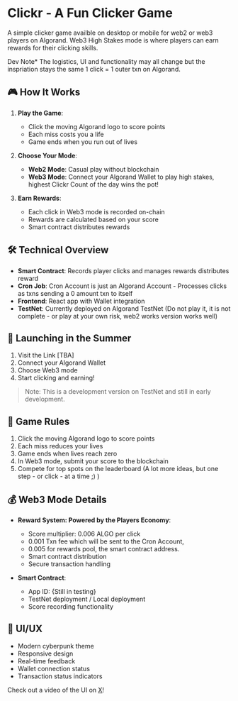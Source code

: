 # Clickr - A Fun Clicker Game

A simple clicker game availble on desktop or mobile for web2 or web3 players on Algorand. Web3 High Stakes mode is where players can earn rewards for their clicking skills.

Dev Note* The logistics, UI and functionality may all change but the inspriation stays the same 1 click = 1 outer txn on Algorand.

## 🎮 How It Works

1. **Play the Game**:
   - Click the moving Algorand logo to score points
   - Each miss costs you a life
   - Game ends when you run out of lives

2. **Choose Your Mode**:
   - **Web2 Mode**: Casual play without blockchain
   - **Web3 Mode**: Connect your Algorand Wallet to play high stakes, highest Clickr Count of the day wins the pot!

3. **Earn Rewards**:
   - Each click in Web3 mode is recorded on-chain
   - Rewards are calculated based on your score
   - Smart contract distributes rewards

## 🛠️ Technical Overview

- **Smart Contract**: Records player clicks and manages rewards distributes reward
- **Cron Job**: Cron Account is just an Algorand Account - Processes clicks as txns sending a 0 amount txn to itself
- **Frontend**: React app with Wallet integration
- **TestNet**: Currently deployed on Algorand TestNet (Do not play it, it is not complete - or play at your own risk, web2 works version works well)

## 🚀 Launching in the Summer

1. Visit the Link [TBA]
2. Connect your Algorand Wallet
3. Choose Web3 mode
4. Start clicking and earning!

> Note: This is a development version on TestNet and still in early development.

## 🎯 Game Rules

1. Click the moving Algorand logo to score points
2. Each miss reduces your lives
3. Game ends when lives reach zero
4. In Web3 mode, submit your score to the blockchain
5. Compete for top spots on the leaderboard
(A lot more ideas, but one step - or click - at a time ;) )

## 💰 Web3 Mode Details

- **Reward System: Powered by the Players Economy**:
  - Score multiplier: 0.006 ALGO per click
  -   0.001 Txn fee which will be sent to the Cron Account,
  -   0.005 for rewards pool, the smart contract address.
  - Smart contract distribution
  - Secure transaction handling

- **Smart Contract**:
  - App ID: {Still in testing} 
  - TestNet deployment / Local deployment
  - Score recording functionality

## 📱 UI/UX

- Modern cyberpunk theme
- Responsive design
- Real-time feedback
- Wallet connection status
- Transaction status indicators

Check out a video of the UI on [X](https://x.com/ganainmtech/status/1908172988840833262)!  

